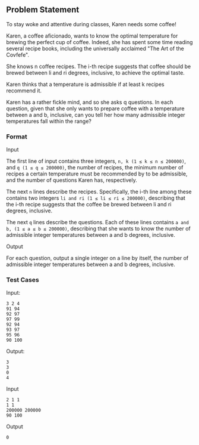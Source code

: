 ## Problem Statement 
To stay woke and attentive during classes, Karen needs some coffee!


Karen, a coffee aficionado, wants to know the optimal temperature for brewing the perfect cup of coffee. Indeed, she has spent some time reading several recipe books, including the universally acclaimed "The Art of the Covfefe".

She knows n coffee recipes. The i-th recipe suggests that coffee should be brewed between li and ri degrees, inclusive, to achieve the optimal taste.

Karen thinks that a temperature is admissible if at least k recipes recommend it.

Karen has a rather fickle mind, and so she asks q questions. In each question, given that she only wants to prepare coffee with a temperature between a and b, inclusive, can you tell her how many admissible integer temperatures fall within the range?
### Format

Input

The first line of input contains three integers, `n, k (1 ≤ k ≤ n ≤ 200000)`, and `q (1 ≤ q ≤ 200000)`, the number of recipes, 
the minimum number of recipes a certain temperature must be recommended by to be admissible, and the number of questions Karen has, respectively.

The next `n` lines describe the recipes. Specifically, the i-th line among these contains two integers `li and ri (1 ≤ li ≤ ri ≤ 200000)`, 
describing that the i-th recipe suggests that the coffee be brewed between li and ri degrees, inclusive.

The next `q` lines describe the questions. Each of these lines contains `a and b, (1 ≤ a ≤ b ≤ 200000)`, describing that she wants to know the number of admissible integer temperatures between a and b degrees, inclusive.

Output

For each question, output a single integer on a line by itself, the number of admissible integer temperatures between a and b degrees, inclusive.


### Test Cases
Input:
```
3 2 4
91 94
92 97
97 99
92 94
93 97
95 96
90 100
```
Output:
```
3
3
0
4
```

Input
```
2 1 1
1 1
200000 200000
90 100
```
Output
```
0
```
